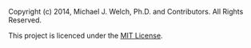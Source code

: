 Copyright (c) 2014, Michael J. Welch, Ph.D. and Contributors. All Rights Reserved.

This project is licenced under the [MIT License](LICENSE.md).
